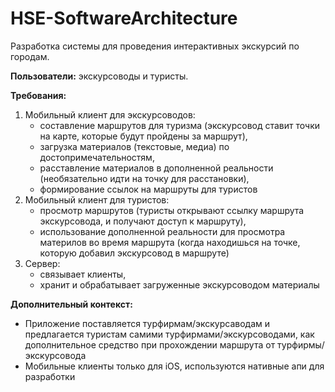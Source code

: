 # HSE-SoftwareArchitecture
Разработка системы для проведения интерактивных экскурсий по городам.

**Пользователи:** экскурсоводы и туристы. 

**Требования:**
1) Мобильный клиент для экскурсоводов:
   * составление маршрутов для туризма (экскурсовод ставит точки на карте, которые будут пройдены за маршрут),
   * загрузка материалов (текстовые, медиа) по достопримечательностям,
   * расставление материалов в дополненной реальности (необязательно идти на точку для расстановки),
   * формирование ссылок на маршруты для туристов
3) Мобильный клиент для туристов:
   * просмотр маршрутов (туристы открывают ссылку маршрута экскурсовода, и получают доступ к маршруту),
   * использование дополненной реальности для просмотра материлов во время маршрута (когда находишься на точке, которую добавил экскурсовод в маршруте)
4) Сервер:
   * связывает клиенты,
   * хранит и обрабатывает загруженные экскурсоводом материалы

**Дополнительный контекст:**
* Приложение поставляется турфирмам/экскурсаводам и предлагается туристам самими турфирмами/экскурсоводами, как дополнительное средство при прохождении маршрута от турфирмы/экскурсовода 
* Мобильные клиенты только для iOS, используются нативные апи для разработки
